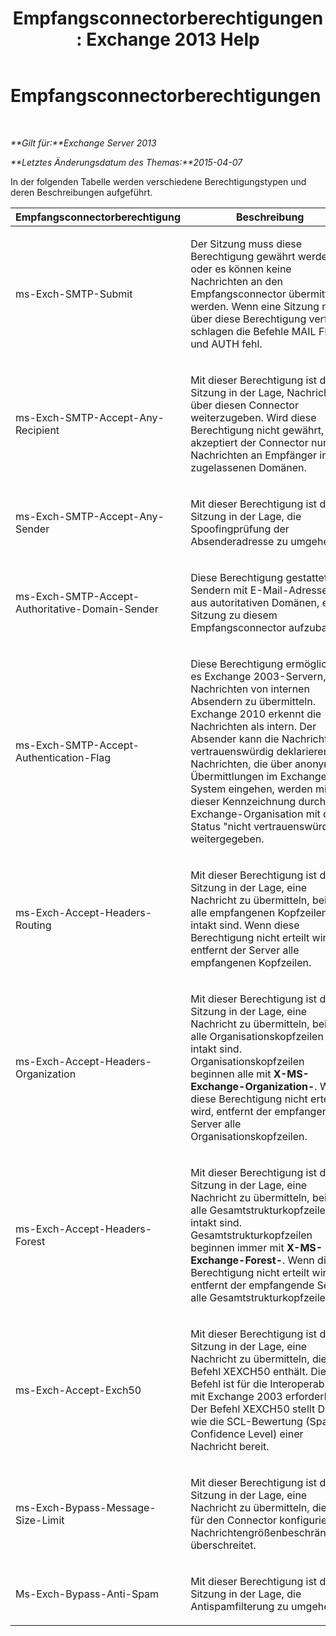 ﻿---
title: 'Empfangsconnectorberechtigungen: Exchange 2013 Help'
TOCTitle: Empfangsconnectorberechtigungen
ms:assetid: 31af7139-6823-411b-81b3-e42edd83ee6c
ms:mtpsurl: https://technet.microsoft.com/de-de/library/JJ673053(v=EXCHG.150)
ms:contentKeyID: 50475279
ms.date: 04/24/2018
mtps_version: v=EXCHG.150
ms.translationtype: HT
---

# Empfangsconnectorberechtigungen

 

_**Gilt für:**Exchange Server 2013_

_**Letztes Änderungsdatum des Themas:**2015-04-07_

In der folgenden Tabelle werden verschiedene Berechtigungstypen und deren Beschreibungen aufgeführt.


<table>
<colgroup>
<col style="width: 50%" />
<col style="width: 50%" />
</colgroup>
<thead>
<tr class="header">
<th>Empfangsconnectorberechtigung</th>
<th>Beschreibung</th>
</tr>
</thead>
<tbody>
<tr class="odd">
<td><p>ms-Exch-SMTP-Submit</p></td>
<td><p>Der Sitzung muss diese Berechtigung gewährt werden, oder es können keine Nachrichten an den Empfangsconnector übermittelt werden. Wenn eine Sitzung nicht über diese Berechtigung verfügt, schlagen die Befehle MAIL FROM und AUTH fehl.</p></td>
</tr>
<tr class="even">
<td><p>ms-Exch-SMTP-Accept-Any-Recipient</p></td>
<td><p>Mit dieser Berechtigung ist die Sitzung in der Lage, Nachrichten über diesen Connector weiterzugeben. Wird diese Berechtigung nicht gewährt, akzeptiert der Connector nur Nachrichten an Empfänger in zugelassenen Domänen.</p></td>
</tr>
<tr class="odd">
<td><p>ms-Exch-SMTP-Accept-Any-Sender</p></td>
<td><p>Mit dieser Berechtigung ist die Sitzung in der Lage, die Spoofingprüfung der Absenderadresse zu umgehen.</p></td>
</tr>
<tr class="even">
<td><p>ms-Exch-SMTP-Accept-Authoritative-Domain-Sender</p></td>
<td><p>Diese Berechtigung gestattet Sendern mit E-Mail-Adressen aus autoritativen Domänen, eine Sitzung zu diesem Empfangsconnector aufzubauen.</p></td>
</tr>
<tr class="odd">
<td><p>ms-Exch-SMTP-Accept-Authentication-Flag</p></td>
<td><p>Diese Berechtigung ermöglicht es Exchange 2003-Servern, Nachrichten von internen Absendern zu übermitteln. Exchange 2010 erkennt die Nachrichten als intern. Der Absender kann die Nachricht als vertrauenswürdig deklarieren. Nachrichten, die über anonyme Übermittlungen im Exchange-System eingehen, werden mit dieser Kennzeichnung durch die Exchange-Organisation mit dem Status &quot;nicht vertrauenswürdig&quot; weitergegeben.</p></td>
</tr>
<tr class="even">
<td><p>ms-Exch-Accept-Headers-Routing</p></td>
<td><p>Mit dieser Berechtigung ist die Sitzung in der Lage, eine Nachricht zu übermitteln, bei der alle empfangenen Kopfzeilen intakt sind. Wenn diese Berechtigung nicht erteilt wird, entfernt der Server alle empfangenen Kopfzeilen.</p></td>
</tr>
<tr class="odd">
<td><p>ms-Exch-Accept-Headers-Organization</p></td>
<td><p>Mit dieser Berechtigung ist die Sitzung in der Lage, eine Nachricht zu übermitteln, bei der alle Organisationskopfzeilen intakt sind. Organisationskopfzeilen beginnen alle mit <strong>X-MS-Exchange-Organization-</strong>. Wenn diese Berechtigung nicht erteilt wird, entfernt der empfangende Server alle Organisationskopfzeilen.</p></td>
</tr>
<tr class="even">
<td><p>ms-Exch-Accept-Headers-Forest</p></td>
<td><p>Mit dieser Berechtigung ist die Sitzung in der Lage, eine Nachricht zu übermitteln, bei der alle Gesamtstrukturkopfzeilen intakt sind. Gesamtstrukturkopfzeilen beginnen immer mit <strong>X-MS-Exchange-Forest-</strong>. Wenn diese Berechtigung nicht erteilt wird, entfernt der empfangende Server alle Gesamtstrukturkopfzeilen.</p></td>
</tr>
<tr class="odd">
<td><p>ms-Exch-Accept-Exch50</p></td>
<td><p>Mit dieser Berechtigung ist die Sitzung in der Lage, eine Nachricht zu übermitteln, die den Befehl XEXCH50 enthält. Dieser Befehl ist für die Interoperabilität mit Exchange 2003 erforderlich. Der Befehl XEXCH50 stellt Daten wie die SCL-Bewertung (Spam Confidence Level) einer Nachricht bereit.</p></td>
</tr>
<tr class="even">
<td><p>ms-Exch-Bypass-Message-Size-Limit</p></td>
<td><p>Mit dieser Berechtigung ist die Sitzung in der Lage, eine Nachricht zu übermitteln, die die für den Connector konfigurierte Nachrichtengrößenbeschränkung überschreitet.</p></td>
</tr>
<tr class="odd">
<td><p>Ms-Exch-Bypass-Anti-Spam</p></td>
<td><p>Mit dieser Berechtigung ist die Sitzung in der Lage, die Antispamfilterung zu umgehen.</p></td>
</tr>
</tbody>
</table>

